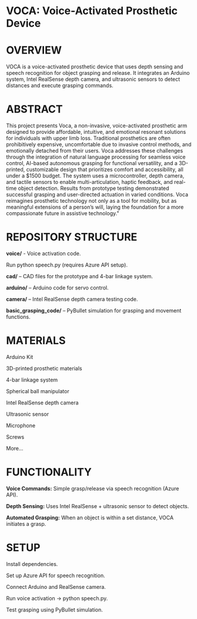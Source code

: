 # VOCA: Voice-Activated Prosthetic Device
# OVERVIEW  
VOCA is a voice-activated prosthetic device that uses depth sensing and speech recognition for object grasping and release. It integrates an Arduino system, Intel RealSense depth camera, and ultrasonic sensors to detect distances and execute grasping commands.

# ABSTRACT 
This project presents Voca, a non-invasive, voice-activated prosthetic arm designed to provide affordable, intuitive, and emotional resonant solutions for individuals with upper limb loss. Traditional prosthetics are often prohibitively expensive, uncomfortable due to invasive control methods, and emotionally detached from their users. Voca addresses these challenges through the integration of natural language processing for seamless voice control, AI-based autonomous grasping for functional versatility, and a 3D-printed, customizable design that prioritizes comfort and accessibility, all under a $1500 budget. The system uses a microcontroller, depth camera, and tactile sensors to enable multi-articulation, haptic feedback, and real-time object detection. Results from prototype testing demonstrated successful grasping and user-directed actuation in varied conditions. Voca reimagines prosthetic technology not only as a tool for mobility, but as meaningful extensions of a person’s will, laying the foundation for a more compassionate future in assistive technology."


# REPOSITORY STRUCTURE

**voice/** - Voice activation code.

Run python speech.py (requires Azure API setup).


**cad/** 
– CAD files for the prototype and 4-bar linkage system.


**arduino/** 
– Arduino code for servo control.


**camera/** 
– Intel RealSense depth camera testing code.


**basic_grasping_code/**
– PyBullet simulation for grasping and movement functions.

# MATERIALS

Arduino Kit

3D-printed prosthetic materials

4-bar linkage system

Spherical ball manipulator

Intel RealSense depth camera

Ultrasonic sensor

Microphone

Screws

More...

# FUNCTIONALITY

**Voice Commands:**
Simple grasp/release via speech recognition (Azure API).

**Depth Sensing:**
Uses Intel RealSense + ultrasonic sensor to detect objects.

**Automated Grasping:**
When an object is within a set distance, VOCA initiates a grasp.

# SETUP

Install dependencies.

Set up Azure API for speech recognition.

Connect Arduino and RealSense camera.

Run voice activation → python speech.py.

Test grasping using PyBullet simulation.
